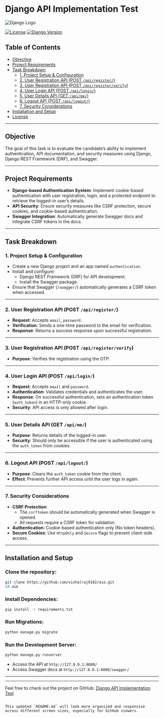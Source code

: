 # Django API Implementation Test

![Django Logo](https://upload.wikimedia.org/wikipedia/commons/thumb/7/75/Django_logo.svg/1200px-Django_logo.svg.png)

[![License](https://img.shields.io/badge/license-MIT-blue.svg)](LICENSE)
[![Django Version](https://img.shields.io/badge/django-3.2.10-green.svg)](https://www.djangoproject.com/)

## Table of Contents

- [Objective](#objective)
- [Project Requirements](#project-requirements)
- [Task Breakdown](#task-breakdown)
  - [1. Project Setup & Configuration](#1-project-setup--configuration)
  - [2. User Registration API (POST `/api/register/`)](#2-user-registration-api-post-apiregister)
  - [3. User Registration API (POST `/api/register/verify`)](#3-user-registration-api-post-apiregisterverify)
  - [4. User Login API (POST `/api/login/`)](#4-user-login-api-post-apilogin)
  - [5. User Details API (GET `/api/me/`)](#5-user-details-api-get-apime)
  - [6. Logout API (POST `/api/logout/`)](#6-logout-api-post-apilogout)
  - [7. Security Considerations](#7-security-considerations)
- [Installation and Setup](#installation-and-setup)
- [License](#license)

---

## Objective

The goal of this task is to evaluate the candidate’s ability to implement authentication, API documentation, and security measures using Django, Django REST Framework (DRF), and Swagger.

---

## Project Requirements

- **Django-based Authentication System**: Implement cookie-based authentication with user registration, login, and a protected endpoint to retrieve the logged-in user’s details.
- **API Security**: Ensure security measures like CSRF protection, secure cookies, and cookie-based authentication.
- **Swagger Integration**: Automatically generate Swagger docs and integrate CSRF tokens in the docs.

---

## Task Breakdown

### 1. Project Setup & Configuration
- Create a new Django project and an app named `authentication`.
- Install and configure:
  - Django REST Framework (DRF) for API development.
  - Install the Swagger package.
- Ensure that Swagger (`/swagger/`) automatically generates a CSRF token when accessed.

---

### 2. User Registration API (POST `/api/register/`)
- **Request**: Accepts `email`, `password`.
- **Verification**: Sends a one-time password to the email for verification.
- **Response**: Returns a success response upon successful registration.

---

### 3. User Registration API (POST `/api/register/verify`)
- **Purpose**: Verifies the registration using the OTP.

---

### 4. User Login API (POST `/api/login/`)
- **Request**: Accepts `email` and `password`.
- **Authentication**: Validates credentials and authenticates the user.
- **Response**: On successful authentication, sets an authentication token (`auth_token`) in an HTTP-only cookie.
- **Security**: API access is only allowed after login.

---

### 5. User Details API (GET `/api/me/`)
- **Purpose**: Returns details of the logged-in user.
- **Security**: Should only be accessible if the user is authenticated using the `auth_token` from cookies.

---

### 6. Logout API (POST `/api/logout/`)
- **Purpose**: Clears the `auth_token` cookie from the client.
- **Effect**: Prevents further API access until the user logs in again.

---

### 7. Security Considerations
- **CSRF Protection**:
  - The `csrftoken` should be automatically generated when Swagger is opened.
  - All requests require a CSRF token for validation.
- **Authentication**: Cookie-based authentication only (No token headers).
- **Secure Cookies**: Use `HttpOnly` and `Secure` flags to prevent client-side access.

---

## Installation and Setup

### Clone the repository:
```bash
git clone https://github.com/vishalraj9102/aie.git
cd aie
```

### Install Dependencies:
```bash
pip install -r requirements.txt
```

### Run Migrations:
```bash
python manage.py migrate
```

### Run the Development Server:
```bash
python manage.py runserver
```

- Access the API at `http://127.0.0.1:8000/`
- Access Swagger docs at `http://127.0.0.1:8000/swagger/`

---

---

Feel free to check out the project on GitHub: [Django API Implementation Test](https://github.com/vishalraj9102/aie.git)
```

This updated `README.md` will look more organized and responsive across different screen sizes, especially for GitHub viewers.
